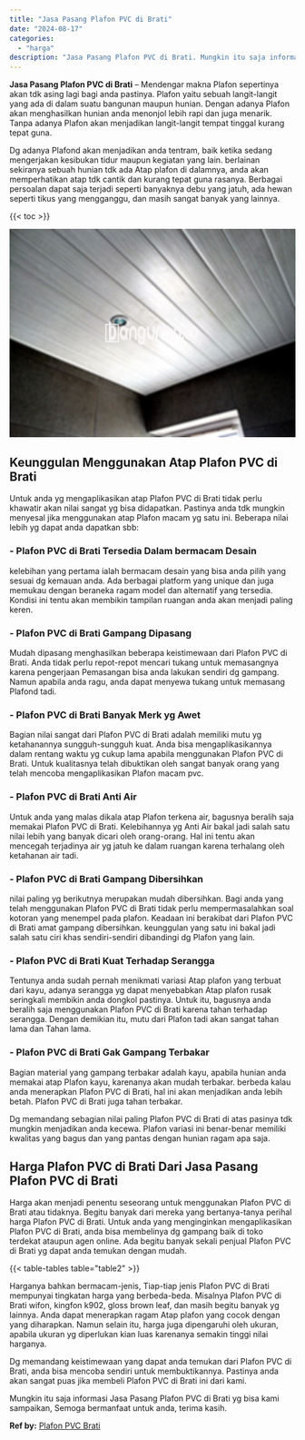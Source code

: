 ```yaml
---
title: "Jasa Pasang Plafon PVC di Brati"
date: "2024-08-17"
categories: 
  - "harga"
description: "Jasa Pasang Plafon PVC di Brati. Mungkin itu saja informasi Jasa Pasang Plafon PVC di Brati yg bisa kami sampaikan, Semoga bermanfaat untuk anda, terima kasi..."
---
```


**Jasa Pasang Plafon PVC di Brati** – Mendengar makna Plafon sepertinya akan tdk asing lagi bagi anda pastinya. Plafon yaitu sebuah langit-langit yang ada di dalam suatu bangunan maupun hunian. Dengan adanya Plafon akan menghasilkan hunian anda menonjol lebih rapi dan juga menarik. Tanpa adanya Plafon akan menjadikan langit-langit tempat tinggal kurang tepat guna.

Dg adanya Plafond akan menjadikan anda tentram, baik ketika sedang mengerjakan kesibukan tidur maupun kegiatan yang lain. berlainan sekiranya sebuah hunian tdk ada Atap plafon di dalamnya, anda akan memperhatikan atap tdk cantik dan kurang tepat guna rasanya. Berbagai persoalan dapat saja terjadi seperti banyaknya debu yang jatuh, ada hewan seperti tikus yang mengganggu, dan masih sangat banyak yang lainnya.

{{< toc >}}

![Jasa Pasang Plafon PVC di Brati](/images/flafond-pvc-murah25.png)

## Keunggulan Menggunakan Atap Plafon PVC di Brati

Untuk anda yg mengaplikasikan atap Plafon PVC di Brati tidak perlu khawatir akan nilai sangat yg bisa didapatkan. Pastinya anda tdk mungkin menyesal jika menggunakan atap Plafon macam yg satu ini. Beberapa nilai lebih yg dapat anda dapatkan sbb:

### \- Plafon PVC di Brati Tersedia Dalam bermacam Desain

kelebihan yang pertama ialah bermacam desain yang bisa anda pilih yang sesuai dg kemauan anda. Ada berbagai platform yang unique dan juga memukau dengan beraneka ragam model dan alternatif yang tersedia. Kondisi ini tentu akan membikin tampilan ruangan anda akan menjadi paling keren.

### \- Plafon PVC di Brati Gampang Dipasang

Mudah dipasang menghasilkan beberapa keistimewaan dari Plafon PVC di Brati. Anda tidak perlu repot-repot mencari tukang untuk memasangnya karena pengerjaan Pemasangan bisa anda lakukan sendiri dg gampang. Namun apabila anda ragu, anda dapat menyewa tukang untuk memasang Plafond tadi.

### \- Plafon PVC di Brati Banyak Merk yg Awet

Bagian nilai sangat dari Plafon PVC di Brati adalah memiliki mutu yg ketahanannya sungguh-sungguh kuat. Anda bisa mengaplikasikannya dalam rentang waktu yg cukup lama apabila menggunakan Plafon PVC di Brati. Untuk kualitasnya telah dibuktikan oleh sangat banyak orang yang telah mencoba mengaplikasikan Plafon macam pvc.

### \- Plafon PVC di Brati Anti Air

Untuk anda yang malas dikala atap Plafon terkena air, bagusnya beralih saja memakai Plafon PVC di Brati. Kelebihannya yg Anti Air bakal jadi salah satu nilai lebih yang banyak dicari oleh orang-orang. Hal ini tentu akan mencegah terjadinya air yg jatuh ke dalam ruangan karena terhalang oleh ketahanan air tadi.

### \- Plafon PVC di Brati Gampang Dibersihkan

nilai paling yg berikutnya merupakan mudah dibersihkan. Bagi anda yang telah menggunakan Plafon PVC di Brati tidak perlu mempermasalahkan soal kotoran yang menempel pada plafon. Keadaan ini berakibat dari Plafon PVC di Brati amat gampang dibersihkan. keunggulan yang satu ini bakal jadi salah satu ciri khas sendiri-sendiri dibandingi dg Plafon yang lain.

### \- Plafon PVC di Brati Kuat Terhadap Serangga

Tentunya anda sudah pernah menikmati variasi Atap plafon yang terbuat dari kayu, adanya serangga yg dapat menyebabkan Atap plafon rusak seringkali membikin anda dongkol pastinya. Untuk itu, bagusnya anda beralih saja menggunakan Plafon PVC di Brati karena tahan terhadap serangga. Dengan demikian itu, mutu dari Plafon tadi akan sangat tahan lama dan Tahan lama.

### \- Plafon PVC di Brati Gak Gampang Terbakar

Bagian material yang gampang terbakar adalah kayu, apabila hunian anda memakai atap Plafon kayu, karenanya akan mudah terbakar. berbeda kalau anda menerapkan Plafon PVC di Brati, hal ini akan menjadikan anda lebih betah. Plafon PVC di Brati juga tahan terbakar.

Dg memandang sebagian nilai paling Plafon PVC di Brati di atas pasinya tdk mungkin menjadikan anda kecewa. Plafon variasi ini benar-benar memiliki kwalitas yang bagus dan yang pantas dengan hunian ragam apa saja.

## Harga Plafon PVC di Brati Dari Jasa Pasang Plafon PVC di Brati

Harga akan menjadi penentu seseorang untuk menggunakan Plafon PVC di Brati atau tidaknya. Begitu banyak dari mereka yang bertanya-tanya perihal harga Plafon PVC di Brati. Untuk anda yang menginginkan mengaplikasikan Plafon PVC di Brati, anda bisa membelinya dg gampang baik di toko terdekat ataupun agen online. Ada begitu banyak sekali penjual Plafon PVC di Brati yg dapat anda temukan dengan mudah.

{{< table-tables table="table2" >}}

Harganya bahkan bermacam-jenis, Tiap-tiap jenis Plafon PVC di Brati mempunyai tingkatan harga yang berbeda-beda. Misalnya Plafon PVC di Brati wifon, kingfon k902, gloss brown leaf, dan masih begitu banyak yg lainnya. Anda dapat menerapkan ragam Atap plafon yang cocok dengan yang diharapkan. Namun selain itu, harga juga dipengaruhi oleh ukuran, apabila ukuran yg diperlukan kian luas karenanya semakin tinggi nilai harganya.

Dg memandang keistimewaan yang dapat anda temukan dari Plafon PVC di Brati, anda bisa mencoba sendiri untuk membuktikannya. Pastinya anda akan sangat puas jika membeli Plafon PVC di Brati ini dari kami.

Mungkin itu saja informasi Jasa Pasang Plafon PVC di Brati yg bisa kami sampaikan, Semoga bermanfaat untuk anda, terima kasih.

**Ref by:** [Plafon PVC Brati](https://id.wikipedia.org/wiki/Plafon)
